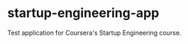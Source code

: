 startup-engineering-app
=======================

Test application for Coursera's Startup Engineering course.
